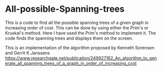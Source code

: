 # All-possible-Spanning-trees

This is a code to find all the possible spanning trees of a given graph in increasing order of cost. This can be done by using either the Prim's or Kruskal's method. Here I have used the Prim's method to implement it. The code finds the spanning trees and displays them on the screen.

This is an implementation of the algorithm proposed by Kenneth Sorensen and Gerrit K.Janssens https://www.researchgate.net/publication/249927162_An_algorithm_to_generate_all_spanning_trees_of_a_graph_in_order_of_increasing_cost
